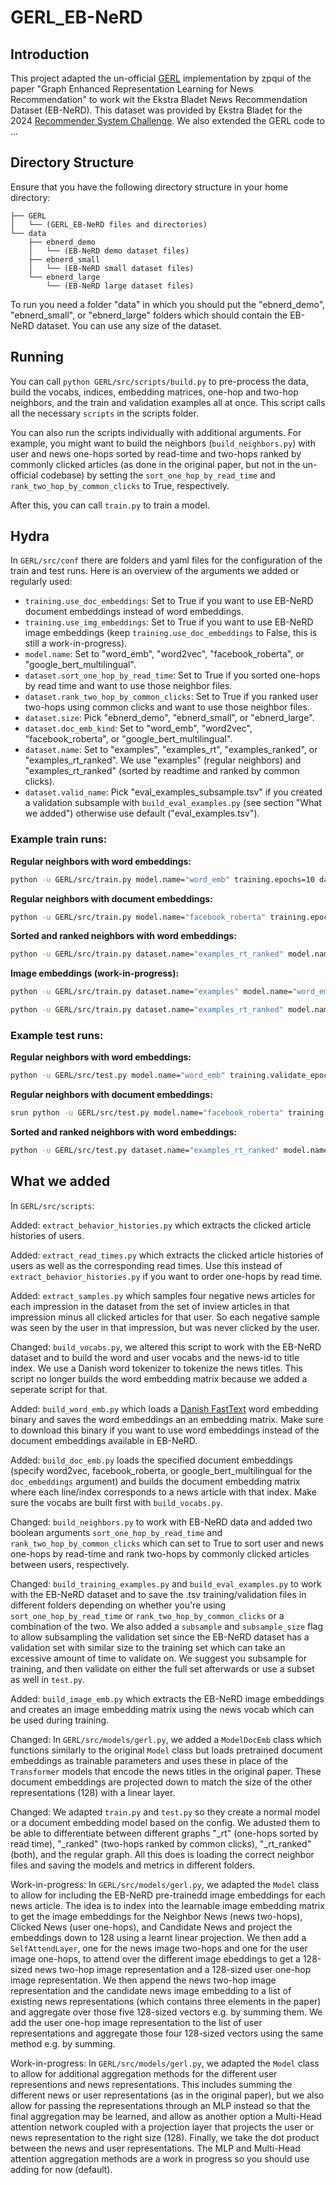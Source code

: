 # GERL_EB-NeRD

## Introduction
This project adapted the un-official [GERL](https://github.com/zpqiu/GERL/tree/main) implementation by zpqui of the paper "Graph Enhanced Representation Learning for News Recommendation" to work wit the Ekstra Bladet News Recommendation Dataset (EB-NeRD). 
This dataset was provided by Ekstra Bladet for the 2024 [Recommender System Challenge](https://recsys.eb.dk/#about). We also extended the GERL code to ...

## Directory Structure
Ensure that you have the following directory structure in your home directory:

```
├── GERL
│   └── (GERL_EB-NeRD files and directories)
└── data
    ├── ebnerd_demo
    │   └── (EB-NeRD demo dataset files)
    ├── ebnerd_small
    │   └── (EB-NeRD small dataset files)
    └── ebnerd_large
        └── (EB-NeRD large dataset files)
```

To run you need a folder "data" in which you should put the "ebnerd_demo", "ebnerd_small", or "ebnerd_large" folders which should contain the EB-NeRD dataset. You can use any size of the dataset. 

## Running

You can call `python GERL/src/scripts/build.py` to pre-process the data, build the vocabs, indices, embedding matrices, one-hop and two-hop neighbors, and the train and validation examples all at once. This script calls all the necessary `scripts` in the scripts folder.

You can also run the scripts individually with additional arguments. For example, you might want to build the neighbors (`build_neighbors.py`) with user and news one-hops sorted by read-time and two-hops ranked by commonly clicked articles (as done in the original paper, but not in the un-official codebase) by setting the `sort_one_hop_by_read_time` and `rank_two_hop_by_common_clicks` to True, respectively.

After this, you can call `train.py` to train a model.

## Hydra

In `GERL/src/conf` there are folders and yaml files for the configuration of the train and test runs. Here is an overview of the arguments we added or regularly used:

- `training.use_doc_embeddings`: Set to True if you want to use EB-NeRD document embeddings instead of word embeddings.
- `training.use_img_embeddings`: Set to True if you want to use EB-NeRD image embeddings (keep `training.use_doc_embeddings` to False, this is still a work-in-progress).
- `model.name`: Set to "word_emb", "word2vec", "facebook_roberta", or "google_bert_multilingual".
- `dataset.sort_one_hop_by_read_time`: Set to True if you sorted one-hops by read time and want to use those neighbor files.
- `dataset.rank_two_hop_by_common_clicks`: Set to True if you ranked user two-hops using common clicks and want to use those neighbor files.
- `dataset.size`: Pick "ebnerd_demo", "ebnerd_small", or "ebnerd_large".
- `dataset.doc_emb_kind`: Set to "word_emb", "word2vec", "facebook_roberta", or "google_bert_multilingual".
- `dataset.name`: Set to "examples", "examples_rt", "examples_ranked", or "examples_rt_ranked". We use "examples" (regular neighbors) and "examples_rt_ranked" (sorted by readtime and ranked by common clicks).
- `dataset.valid_name`: Pick "eval_examples_subsample.tsv" if you created a validation subsample with `build_eval_examples.py` (see section "What we added") otherwise use default ("eval_examples.tsv").

### Example train runs:

**Regular neighbors with word embeddings:**

```bash
python -u GERL/src/train.py model.name="word_emb" training.epochs=10 dataset.size="ebnerd_small" training.use_doc_embeddings=False
```

**Regular neighbors with document embeddings:**

```bash
python -u GERL/src/train.py model.name="facebook_roberta" training.epochs=10 dataset.size="ebnerd_small" training.use_doc_embeddings=True dataset.valid_name="eval_examples_subsample.tsv" doc_emb_kind="facebook_roberta"
```

**Sorted and ranked neighbors with word embeddings:**

```bash
python -u GERL/src/train.py dataset.name="examples_rt_ranked" model.name="word_emb" training.epochs=10 dataset.size="ebnerd_small" training.use_doc_embeddings=False dataset.valid_name="eval_examples_subsample.tsv" dataset.sort_one_hop_by_read_time=True dataset.rank_two_hop_by_common_clicks=True
```

**Image embeddings (work-in-progress):**

```bash
python -u GERL/src/train.py dataset.name="examples" model.name="word_emb" training.epochs=10 dataset.size="ebnerd_small" training.use_doc_embeddings=False dataset.valid_name="eval_examples_subsample.tsv" training.use_img_embeddings=True
```

```bash
python -u GERL/src/train.py dataset.name="examples_rt_ranked" model.name="word_emb" training.epochs=10 dataset.size="ebnerd_small" training.use_doc_embeddings=False dataset.valid_name="eval_examples_subsample.tsv" dataset.sort_one_hop_by_read_time=True dataset.rank_two_hop_by_common_clicks=True training.use_img_embeddings=True
```

### Example test runs:

**Regular neighbors with word embeddings:**

```bash
python -u GERL/src/test.py model.name="word_emb" training.validate_epoch=10 dataset.size="ebnerd_small"
```

**Regular neighbors with document embeddings:**

```bash
srun python -u GERL/src/test.py model.name="facebook_roberta" training.validate_epoch=10 dataset.size="ebnerd_small" training.use_doc_embeddings=True doc_emb_kind="facebook_roberta"
```

**Sorted and ranked neighbors with word embeddings:**

```bash
python -u GERL/src/test.py dataset.name="examples_rt_ranked" model.name="word_emb" training.validate_epoch=10 dataset.size="ebnerd_small" dataset.sort_one_hop_by_read_time=True dataset.rank_two_hop_by_common_clicks=True
```

## What we added

In `GERL/src/scripts`:

Added: `extract_behavior_histories.py` which extracts the clicked article histories of users.

Added: `extract_read_times.py` which extracts the clicked article histories of users as well as the corresponding read times. Use this instead of `extract_behavior_histories.py` if you want to order one-hops by read time. 

Added: `extract_samples.py` which samples four negative news articles for each impression in the dataset from the set of inview articles in that impression minus all clicked articles for that user. So each negative sample was seen by the user in that impression, but was never clicked by the user.

Changed: `build_vocabs.py`, we altered this script to work with the EB-NeRD dataset and to build the word and user vocabs and the news-id to title index. We use a Danish word tokenizer to tokenize the news titles. This script no longer builds the word embedding matrix because we added a seperate script for that.

Added: `build_word_emb.py` which loads a [Danish FastText](https://fasttext.cc/docs/en/crawl-vectors.html) word embedding binary and saves the word embeddings an an embedding matrix. Make sure to download this binary if you want to use word embeddings instead of the document embeddings available in EB-NeRD.

Added: `build_doc_emb.py` loads the specified document embeddings (specify word2vec, facebook_roberta, or google_bert_multilingual for the `doc_embeddings` argument) and builds the document embedding matrix where each line/index corresponds to a news article with that index. Make sure the vocabs are built first with `build_vocabs.py`.

Changed: `build_neighbors.py` to work with EB-NeRD data and added two boolean arguments `sort_one_hop_by_read_time` and `rank_two_hop_by_common_clicks` which can set to True to sort user and news one-hops by read-time and rank two-hops by commonly clicked articles between users, respectively.

Changed: `build_training_examples.py` and `build_eval_examples.py` to work with the EB-NeRD dataset and to save the .tsv training/validation files in different folders depending on whether you're using `sort_one_hop_by_read_time` or `rank_two_hop_by_common_clicks` or a combination of the two. We also added a `subsample` and `subsample_size` flag to allow subsampling the validation set since the EB-NeRD dataset has a validation set with similar size to the training set which can take an excessive amount of time to validate on. We suggest you subsample for training, and then validate on either the full set afterwards or use a subset as well in `test.py`.

Added: `build_image_emb.py` which extracts the EB-NeRD image embeddings and creates an image embedding matrix using the news vocab which can be used during training.

Changed: In `GERL/src/models/gerl.py`, we added a `ModelDocEmb` class which functions similarly to the original `Model` class but loads pretrained document embeddings as trainable parameters and uses these in place of the `Transformer` models that encode the news titles in the original paper. These document embeddings are projected down to match the size of the other representations (128) with a linear layer.

Changed: We adapted `train.py` and `test.py` so they create a normal model or a document embedding model based on the config. We adusted them to be able to differentiate between different graphs "_rt" (one-hops sorted by read time), "_ranked" (two-hops ranked by common clicks), "_rt_ranked" (both), and the regular graph. All this does is loading the correct neighbor files and saving the models and metrics in different folders. 

Work-in-progress: In `GERL/src/models/gerl.py`, we adapted the `Model` class to allow for including the EB-NeRD pre-trainedd image embeddings for each news article. The idea is to index into the learnable image embedding matrix to get the image embeddings for the Neighbor News (news two-hops), Clicked News (user one-hops), and Candidate News and project the embeddings down to 128 using a learnt linear projection. We then add a `SelfAttendLayer`, one for the news image two-hops and one for the user image one-hops, to attend over the different image ebeddings to get a 128-sized news two-hop image representation and a 128-sized user one-hop image representation. We then append the news two-hop image representation and the candidate news image embedding to a list of existing news representations (which contains three elements in the paper) and aggregate over those five 128-sized vectors e.g. by summing them. We add the user one-hop image representation to the list of user representations and aggregate those four 128-sized vectors using the same method e.g. by summing.

Work-in-progress: In `GERL/src/models/gerl.py`, we adapted the `Model` class to allow for additional aggregation methods for the different user representions and news representations. This includes summing the different news or user representations (as in the original paper), but we also allow for passing the representations through an MLP instead so that the final aggregation may be learned, and allow as another option a Multi-Head attention network coupled with a projection layer that projects the user or news representation to the right size (128). Finally, we take the dot product between the news and user representations. The MLP and Multi-Head attention aggregation methods are a work in progress so you should use adding for now (default).
